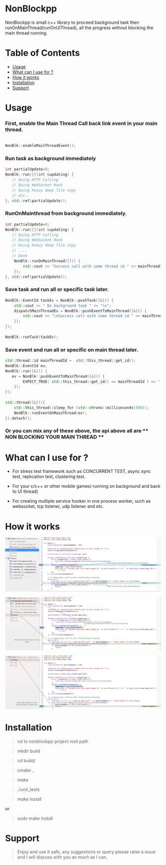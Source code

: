 NonBlockpp
==========

NonBlockpp is small c++ library to proceed background task then runOnMainThread(runOnUIThread), all the progress without blocking the main thread running. 

Table of Contents
=================

* [Usage](#usage)
* [What can I use for ?](#what-can-i-use-for-)
* [How it works](#how-it-works)
* [Installation](#installation)
* [Support](#support)


Usage
=====

### First, enable the Main Thread Call back link event in your main thread.
```cpp

NonBlk::enableMainThreadEvent();

```

### Run task as background immediately
```cpp
int partialUpdate=0;
NonBlk::run([](int &updating) {
   // Doing HTTP Calling
   // Doing WebSocket Hook
   // Doing heavy deep file copy
   // etc..
}, std::ref(partialUpdate));
```

### RunOnMainthread from background immediately.
```cpp
int partialUpdate=0;
NonBlk::run([](int &updating) {
   // Doing HTTP Calling
   // Doing WebSocket Hook
   // Doing heavy deep file copy
   // ....
   // Done 
    NonBlk::runOnMainThread([]() {
        std::cout << "Success call with same thread id " << mainThreadId << " ==  " << std::this_thread::get_id() << "\n";
    });
}, std::ref(partialUpdate));
```

### Save task and run all or specific task later.
```cpp
NonBlk::EventId taskEv = NonBlk::pushTask([&]() {
    std::cout << " Do background task " << "\n";
    dispatchMainThreadEv = NonBlk::pushEventToMainThread([&]() {
        std::cout << "\nSuccess call with same thread id " << mainThreadId << " ==  " << std::this_thread::get_id() << "\n";
    });
});

NonBlk::runTask(taskEv);
```

### Save event and run all or specific on main thread later.
```cpp
std::thread::id mainThreadId =  std::this_thread::get_id();
NonBlk::EventId ev;
NonBlk::run([&]() {
   ev = NonBlk::pushEventToMainThread([&]() {
        EXPECT_TRUE( std::this_thread::get_id() == mainThreadId ) << " It is not main thread!! " << std::this_thread::get_id() << " == " << mainThreadId << "\n";
    });
});

std::thread([&](){
    std::this_thread::sleep_for (std::chrono::milliseconds(500));
    NonBlk::runEventOnMainThread(ev);
}).detach();
```

### Or you can mix any of these above, the api above all are ** NON BLOCKING YOUR MAIN THREAD ** 


What can I use for ?
====================

- For stress test framework such as CONCURRENT TEST, async sync test, replication test, clustering test.

- For your c/c++ or other mobile games( running on background and back to UI thread)

- For creating multiple service hooker in one process worker, such as websocket, tcp listener, udp listener and etc.


How it works
============

![Image1 of nonblockpp](img1.png)

![Image2 of nonblockpp](img2.png)

![Image3 of nonblockpp](img3.png)



Installation
============

> cd to nonblockpp project root path

> mkdir build

> cd build/

> cmake ..

> make

> ./unit_tests 

> make install

or

> sudo make install


Support
=======

> Enjoy and use it safe, any suggestions or query please raise a issue and I will discuss with you as much as I can.

